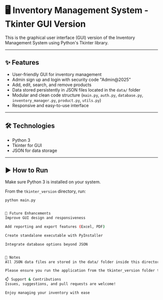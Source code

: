 # 🖥 Inventory Management System - Tkinter GUI Version

This is the graphical user interface (GUI) version of the Inventory Management System using Python's Tkinter library.

---

## ✨ Features

- User-friendly GUI for inventory management
- Admin sign up and login with security code "Admin@2025"
- Add, edit, search, and remove products
- Data stored persistently in JSON files located in the `data/` folder
- Modular and clean code structure (`main.py`, `auth.py`, `database.py`, `inventory_manager.py`, `product.py`, `utils.py`)
- Responsive and easy-to-use interface

---

## 🛠 Technologies

- Python 3
- Tkinter for GUI
- JSON for data storage

---

## ▶️ How to Run

Make sure Python 3 is installed on your system.

From the `tkinter_version` directory, run:

```bash
python main.py


🚀 Future Enhancements
Improve GUI design and responsiveness

Add reporting and export features (Excel, PDF)

Create standalone executable with PyInstaller

Integrate database options beyond JSON


📝 Notes
All JSON data files are stored in the data/ folder inside this directory.

Please ensure you run the application from the tkinter_version folder to avoid path issues.

📫 Support & Contributions
Issues, suggestions, and pull requests are welcome!

Enjoy managing your inventory with ease